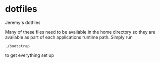 dotfiles
========

Jeremy's dotfiles

Many of these files need to be available in the home directory so they are
available as part of each applications runtime path. Simply run

`./bootstrap`

to get everything set up
